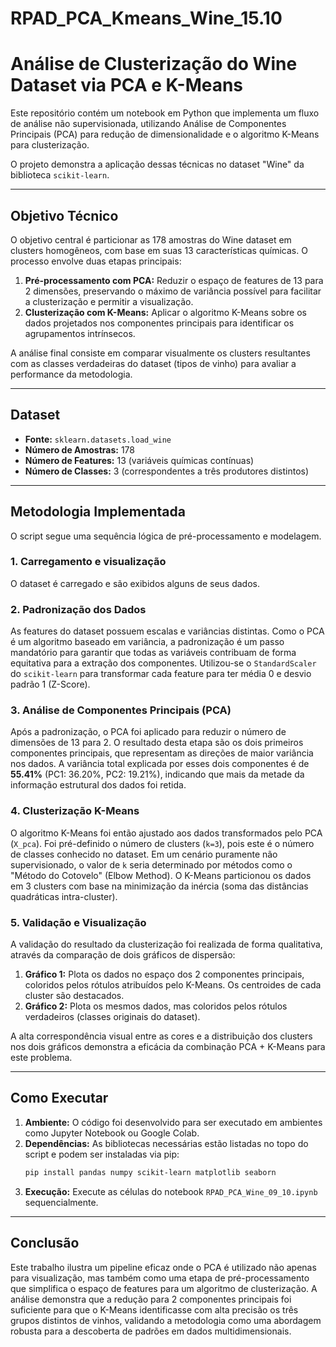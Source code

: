 # RPAD_PCA_Kmeans_Wine_15.10

# Análise de Clusterização do Wine Dataset via PCA e K-Means

Este repositório contém um notebook em Python que implementa um fluxo de análise não supervisionada, utilizando Análise de Componentes Principais (PCA) para redução de dimensionalidade e o algoritmo K-Means para clusterização.

O projeto demonstra a aplicação dessas técnicas no dataset "Wine" da biblioteca `scikit-learn`.

---

## Objetivo Técnico

O objetivo central é particionar as 178 amostras do Wine dataset em clusters homogêneos, com base em suas 13 características químicas. O processo envolve duas etapas principais:

1.  **Pré-processamento com PCA:** Reduzir o espaço de features de 13 para 2 dimensões, preservando o máximo de variância possível para facilitar a clusterização e permitir a visualização.
2.  **Clusterização com K-Means:** Aplicar o algoritmo K-Means sobre os dados projetados nos componentes principais para identificar os agrupamentos intrínsecos.

A análise final consiste em comparar visualmente os clusters resultantes com as classes verdadeiras do dataset (tipos de vinho) para avaliar a performance da metodologia.

---

## Dataset

-   **Fonte:** `sklearn.datasets.load_wine`
-   **Número de Amostras:** 178
-   **Número de Features:** 13 (variáveis químicas contínuas)
-   **Número de Classes:** 3 (correspondentes a três produtores distintos)

---

## Metodologia Implementada

O script segue uma sequência lógica de pré-processamento e modelagem.


### 1. Carregamento e visualização
O dataset é carregado e são exibidos alguns de seus dados.

### 2. Padronização dos Dados

As features do dataset possuem escalas e variâncias distintas. Como o PCA é um algoritmo baseado em variância, a padronização é um passo mandatório para garantir que todas as variáveis contribuam de forma equitativa para a extração dos componentes. Utilizou-se o `StandardScaler` do `scikit-learn` para transformar cada feature para ter média 0 e desvio padrão 1 (Z-Score).

### 3. Análise de Componentes Principais (PCA)

Após a padronização, o PCA foi aplicado para reduzir o número de dimensões de 13 para 2. O resultado desta etapa são os dois primeiros componentes principais, que representam as direções de maior variância nos dados. A variância total explicada por esses dois componentes é de **55.41%** (PC1: 36.20%, PC2: 19.21%), indicando que mais da metade da informação estrutural dos dados foi retida.

### 4. Clusterização K-Means

O algoritmo K-Means foi então ajustado aos dados transformados pelo PCA (`X_pca`). Foi pré-definido o número de clusters (`k=3`), pois este é o número de classes conhecido no dataset. Em um cenário puramente não supervisionado, o valor de `k` seria determinado por métodos como o "Método do Cotovelo" (Elbow Method). O K-Means particionou os dados em 3 clusters com base na minimização da inércia (soma das distâncias quadráticas intra-cluster).

### 5. Validação e Visualização

A validação do resultado da clusterização foi realizada de forma qualitativa, através da comparação de dois gráficos de dispersão:

1.  **Gráfico 1:** Plota os dados no espaço dos 2 componentes principais, coloridos pelos rótulos atribuídos pelo K-Means. Os centroides de cada cluster são destacados.
2.  **Gráfico 2:** Plota os mesmos dados, mas coloridos pelos rótulos verdadeiros (classes originais do dataset).

A alta correspondência visual entre as cores e a distribuição dos clusters nos dois gráficos demonstra a eficácia da combinação PCA + K-Means para este problema.

---

## Como Executar

1.  **Ambiente:** O código foi desenvolvido para ser executado em ambientes como Jupyter Notebook ou Google Colab.
2.  **Dependências:** As bibliotecas necessárias estão listadas no topo do script e podem ser instaladas via pip:
    ```bash
    pip install pandas numpy scikit-learn matplotlib seaborn
    ```
3.  **Execução:** Execute as células do notebook `RPAD_PCA_Wine_09_10.ipynb` sequencialmente.

---

## Conclusão

Este trabalho ilustra um pipeline eficaz onde o PCA é utilizado não apenas para visualização, mas também como uma etapa de pré-processamento que simplifica o espaço de features para um algoritmo de clusterização. A análise demonstra que a redução para 2 componentes principais foi suficiente para que o K-Means identificasse com alta precisão os três grupos distintos de vinhos, validando a metodologia como uma abordagem robusta para a descoberta de padrões em dados multidimensionais.
